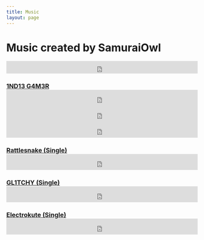 ```yaml
---
title: Music
layout: page
---
```

<h1>Music created by SamuraiOwl</h1>
<iframe scrolling="yes" style="border: 0;width: 100%;height: 33px;" src="https://bandcamp.com/band_follow_button_classic/783609325"></iframe>

<h3><a href="https://samuraiowl.bandcamp.com/album/1nd13-g4m3r">1ND13 G4M3R</a>
<iframe style="border: 0; width: 100%; height: 42px;" src="https://bandcamp.com/EmbeddedPlayer/album=2263487239/size=small/bgcol=00003f/linkcol=0f91ff/artwork=none/track=3032606155/transparent=true/" seamless><a href="http://samuraiowl.bandcamp.com/album/1nd13-g4m3r">1ND13 G4M3R by SamuraiOwl</a></iframe>
<iframe style="border: 0; width: 100%; height: 42px;" src="https://bandcamp.com/EmbeddedPlayer/album=2263487239/size=small/bgcol=00003f/linkcol=0f91ff/artwork=none/track=3158598149/transparent=true/" seamless><a href="http://samuraiowl.bandcamp.com/album/1nd13-g4m3r">1ND13 G4M3R by SamuraiOwl</a></iframe>
<iframe style="border: 0; width: 100%; height: 42px;" src="https://bandcamp.com/EmbeddedPlayer/album=2263487239/size=small/bgcol=00003f/linkcol=0f91ff/artwork=none/track=3309931063/transparent=true/" seamless><a href="http://samuraiowl.bandcamp.com/album/1nd13-g4m3r">1ND13 G4M3R by SamuraiOwl</a></iframe>

<h3><a href="https://samuraiowl.bandcamp.com/album/rattlesnake-single">Rattlesnake (Single)</a>
<iframe style="border: 0; width: 100%; height: 42px;" src="https://bandcamp.com/EmbeddedPlayer/album=3983529079/size=small/bgcol=333333/linkcol=0f91ff/artwork=none/artwork=none/track=2642138567/transparent=true/" seamless><a href="http://samuraiowl.bandcamp.com/album/rattlesnake-single">Rattlesnake (Single) by Samurai Owl</a></iframe>

<h3><a href="https://samuraiowl.bandcamp.com/album/gl1tchy-single">GL1TCHY (Single)</a>
<iframe style="border: 0; width: 100%; height: 42px;" src="https://bandcamp.com/EmbeddedPlayer/album=250055873/size=small/bgcol=00003f/linkcol=0f91ff/artwork=none/transparent=true/" seamless><a href="http://samuraiowl.bandcamp.com/album/gl1tchy-single">GL1TCHY (Single) by Samurai Owl</a></iframe>

<h3><a href="https://samuraiowl.bandcamp.com/album/electrokute-single">Electrokute (Single)</a>
<iframe style="border: 0; width: 100%; height: 42px;" src="https://bandcamp.com/EmbeddedPlayer/album=2908127948/size=small/bgcol=00003f/linkcol=0f91ff/artwork=none/.transparent=true/" seamless><a href="http://samuraiowl.bandcamp.com/album/electrokute-single">Electrokute (Single) by Samurai Owl</a></iframe>

